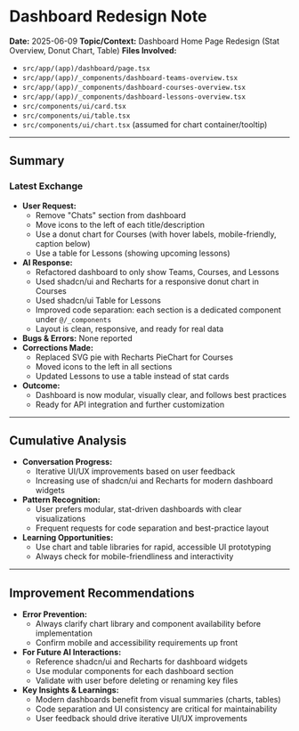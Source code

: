 # Dashboard Redesign Note

**Date:** 2025-06-09
**Topic/Context:** Dashboard Home Page Redesign (Stat Overview, Donut Chart, Table)
**Files Involved:**

- `src/app/(app)/dashboard/page.tsx`
- `src/app/(app)/_components/dashboard-teams-overview.tsx`
- `src/app/(app)/_components/dashboard-courses-overview.tsx`
- `src/app/(app)/_components/dashboard-lessons-overview.tsx`
- `src/components/ui/card.tsx`
- `src/components/ui/table.tsx`
- `src/components/ui/chart.tsx` (assumed for chart container/tooltip)

---

## Summary

### Latest Exchange

- **User Request:**
  - Remove "Chats" section from dashboard
  - Move icons to the left of each title/description
  - Use a donut chart for Courses (with hover labels, mobile-friendly, caption below)
  - Use a table for Lessons (showing upcoming lessons)
- **AI Response:**
  - Refactored dashboard to only show Teams, Courses, and Lessons
  - Used shadcn/ui and Recharts for a responsive donut chart in Courses
  - Used shadcn/ui Table for Lessons
  - Improved code separation: each section is a dedicated component under `@/_components`
  - Layout is clean, responsive, and ready for real data
- **Bugs & Errors:** None reported
- **Corrections Made:**
  - Replaced SVG pie with Recharts PieChart for Courses
  - Moved icons to the left in all sections
  - Updated Lessons to use a table instead of stat cards
- **Outcome:**
  - Dashboard is now modular, visually clear, and follows best practices
  - Ready for API integration and further customization

---

## Cumulative Analysis

- **Conversation Progress:**
  - Iterative UI/UX improvements based on user feedback
  - Increasing use of shadcn/ui and Recharts for modern dashboard widgets
- **Pattern Recognition:**
  - User prefers modular, stat-driven dashboards with clear visualizations
  - Frequent requests for code separation and best-practice layout
- **Learning Opportunities:**
  - Use chart and table libraries for rapid, accessible UI prototyping
  - Always check for mobile-friendliness and interactivity

---

## Improvement Recommendations

- **Error Prevention:**
  - Always clarify chart library and component availability before implementation
  - Confirm mobile and accessibility requirements up front
- **For Future AI Interactions:**
  - Reference shadcn/ui and Recharts for dashboard widgets
  - Use modular components for each dashboard section
  - Validate with user before deleting or renaming key files
- **Key Insights & Learnings:**
  - Modern dashboards benefit from visual summaries (charts, tables)
  - Code separation and UI consistency are critical for maintainability
  - User feedback should drive iterative UI/UX improvements
